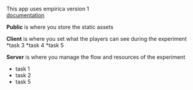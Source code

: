 This app uses empirica version 1 <br>
[documentation](https://docsv1.empirica.ly/)

**Public** is where you store the static assets

**Client** is where you set what the players can see during the experiment
*task 3 
*task 4
*task 5

**Server** is where you manage the flow and resources of the experiment
* task 1 
* task 2
* task 5
